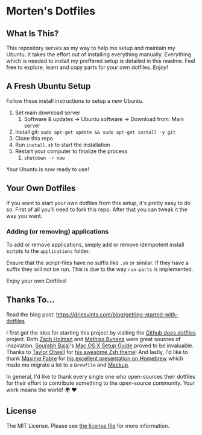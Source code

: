 # Morten's Dotfiles

## What Is This?

This repository serves as my way to help me setup and maintain my Ubuntu. 
It takes the effort out of installing everything manually. 
Everything which is needed to install my preffered setup is detailed in this readme. 
Feel free to explore, learn and copy parts for your own dotfiles. Enjoy!


## A Fresh Ubuntu Setup

Follow these install instructions to setup a new Ubuntu.

1. Set main download server
   1. Software & updates -> Ubuntu software -> Download from: Main server
1. Install git: `sudo apt-get update && sudo apt-get install -y git`
1. Clone this repo
1. Run `install.sh` to start the installation
1. Restart your computer to finalize the process
   1. `shutdown -r now`

Your Ubuntu is now ready to use!



## Your Own Dotfiles

If you want to start your own dotfiles from this setup, it's pretty easy to do so. First of all you'll need to fork this repo. After that you can tweak it the way you want.

### Adding (or removing) applications

To add or remove applications, simply add or remove idempotent install scripts to the `applications` folder.

Ensure that the script-files have no suffix like `.sh` or similar. If they have a suffix they will not be run. This is due to the way `run-parts` is implemented.

Enjoy your own Dotfiles!

## Thanks To...

Read the blog post: https://driesvints.com/blog/getting-started-with-dotfiles

I first got the idea for starting this project by visiting the [Github does dotfiles](https://dotfiles.github.io/) project. Both [Zach Holman](https://github.com/holman/dotfiles) and [Mathias Bynens](https://github.com/mathiasbynens/dotfiles) were great sources of inspiration. [Sourabh Bajaj](https://twitter.com/sb2nov/)'s [Mac OS X Setup Guide](http://sourabhbajaj.com/mac-setup/) proved to be invaluable. Thanks to [Taylor Otwell](https://twitter.com/taylorotwell) for [his awesome Zsh theme](https://github.com/taylorotwell/shell)! And lastly, I'd like to thank [Maxime Fabre](https://twitter.com/anahkiasen) for [his excellent presentation on Homebrew](https://speakerdeck.com/anahkiasen/a-storm-homebrewin) which made me migrate a lot to a `Brewfile` and [Mackup](https://github.com/lra/mackup).

In general, I'd like to thank every single one who open-sources their dotfiles for their effort to contribute something to the open-source community. Your work means the world! :earth_africa: :heart:

## License

The MIT License. Please see [the license file](license.md) for more information.
